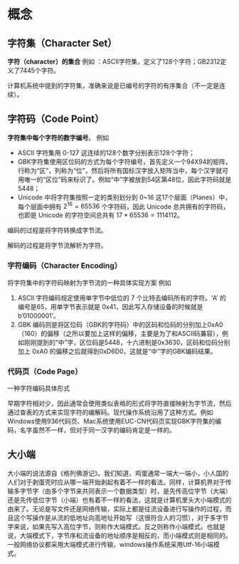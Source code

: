 # 概念

## 字符集（Character Set）

**字符（character）的集合**
例如 ：ASCII字符集，定义了128个字符；GB2312定义了7445个字符。

计算机系统中提到的字符集，准确来说是已编号的字符的有序集合（不一定是连续）。

## 字符码（Code Point）

**字符集中每个字符的数字编号**。
例如 
- ASCII 字符集用 0-127 这连续的128个数字分别表示128个字符；
- GBK字符集使用区位码的方式为每个字符编号，首先定义一个94X94的矩阵，行称为“区”，列称为“位”，然后将所有国标汉字放入矩阵当中，每个汉字就可用唯一的“区位”码来标识了。例如“中”字被放到54区第48位，因此字符码就是5448；
- Unicode 中将字符集按照一定的类别划分到 0~16 这17个层面（Planes）中，每个层面中拥有  $2^{1 6}=65536$ 个字符码，因此 Unicode 总共拥有的字符码，也即是 Unicode 的字符空间总共有 $17 * 65536=1114112$。

编码的过程是将字符转换成字节流。

解码的过程是将字节流解析为字符。

### 字符编码（Character Encoding）

将字符集中的字符码映射为字节流的一种具体实现方案
例如 
1. ASCII 字符编码规定使用单字节中低位的 7 个比特去编码所有的字符。‘A’ 的编号是65，用单字节表示就是 0x41，因此写入存储设备的时候就是b’01000001’。
2. GBK 编码则是将区位码（GBK的字符码）中的区码和位码的分别加上0xA0（160）的偏移（之所以要加上这样的偏移，主要是为了和ASCII码兼容），例如刚刚提到的“中”字，区位码是5448，十六进制是0x3630，区码和位码分别加上 0xA0 的偏移之后就得到0xD6D0，这就是“中”字的GBK编码结果。



### 代码页（Code Page）
一种字符编码具体形式

早期字符相对少，因此通常会使用类似表格的形式将字符直接映射为字节流，然后通过查表的方式来实现字符的编解码。现代操作系统沿用了这种方式。例如Windows使用936代码页、Mac系统使用EUC-CN代码页实现GBK字符集的编码，名字虽然不一样，但对于同一汉字的编码肯定是一样的。

## 大小端

大小端的说法源自《格列佛游记》。我们知道，鸡蛋通常一端大一端小，小人国的人们对于剥蛋壳时应从哪一端开始剥起有着不一样的看法。同样，计算机界对于传输多字节字（由多个字节来共同表示一个数据类型）时，是先传高位字节（大端）还是先传低位字节（小端）也有着不一样的看法，这就是计算机里头大小端模式的由来了。无论是写文件还是网络传输，实际上都是往流设备进行写操作的过程，而且这个写操作是从流的低地址向高地址开始写（这很符合人的习惯），对于多字节字来说，如果先写入高位字节，则称作大端模式。反之则称作小端模式。也就是说，大端模式下，字节序和流设备的地址顺序是相反的，而小端模式则是相同的。一般网络协议都采用大端模式进行传输，windows操作系统采用Utf-16小端模式。